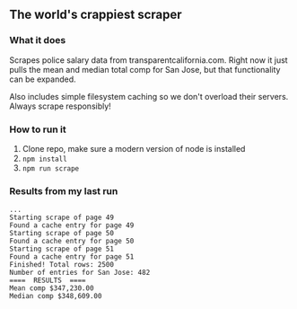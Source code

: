 ## The world's crappiest scraper

### What it does

Scrapes police salary data from transparentcalifornia.com.  Right now it just pulls the mean and median total comp for San Jose, but that functionality can be expanded.

Also includes simple filesystem caching so we don't overload their servers. Always scrape responsibly!

### How to run it

1. Clone repo, make sure a modern version of node is installed
2. `npm install`
3. `npm run scrape`

### Results from my last run

```
...
Starting scrape of page 49
Found a cache entry for page 49
Starting scrape of page 50
Found a cache entry for page 50
Starting scrape of page 51
Found a cache entry for page 51
Finished! Total rows: 2500
Number of entries for San Jose: 482
====  RESULTS  ====
Mean comp $347,230.00
Median comp $348,609.00
```

